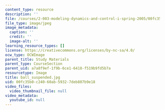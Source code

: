 ```yaml
---
content_type: resource
description: ''
file: /courses/2-003-modeling-dynamics-and-control-i-spring-2005/00fc35b0c24060ab59327deb807b9e18_ball_suspended.jpg
file_type: image/jpeg
image_metadata:
  caption: ''
  credit: ''
  image-alt: ''
learning_resource_types: []
license: https://creativecommons.org/licenses/by-nc-sa/4.0/
ocw_type: OCWImage
parent_title: Study Materials
parent_type: CourseSection
parent_uid: a7a8f9ef-1f9b-6ce1-6418-f519b9fd5b7a
resourcetype: Image
title: ball_suspended.jpg
uid: 00fc35b0-c240-60ab-5932-7deb807b9e18
video_files:
  video_thumbnail_file: null
video_metadata:
  youtube_id: null
---
```

